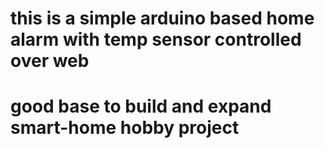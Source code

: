 # this is a simple arduino based home alarm with temp sensor controlled over web
# good base to build and expand smart-home hobby project  
